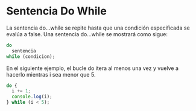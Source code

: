 # Sentencia Do While

La sentencia do...while se repite hasta que una condición especificada se evalúa a false. Una sentencia do...while se mostrará como sigue:

```js
do
  sentencia
while (condicion);
```

En el siguiente ejemplo, el bucle do itera al menos una vez y vuelve a hacerlo mientras i sea menor que 5.

```js
do {
  i += 1;
  console.log(i);
} while (i < 5);
```